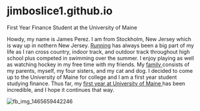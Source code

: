 # jimboslice1.github.io
<HTML>
<HEAD>
<TITLE>JAMES PEREZ</TITLE>
<div> First Year Finance Student at the University of Maine </div>

<P> Howdy, my name is James Perez. I am from Stockholm, New Jersey which is way up in nothern New Jersey.  <A HREF="Running.html"> Running</A> has always been a big part of my life as I ran cross country, indoor track, and outdoor track throughout high school plus competed in swimming over the summer.  I enjoy playing as well as watching hockey in my free time with my friends.  My <A HREF="Family.html"> family </A> consists of my parents, myself, my four sisters, and my cat and dog. I decided to come up to the University of Maine for college and I am a first year student studying finance.  Thus far, my <A HREF="First year at University of Maine"> first year at University of Maine </A> has been incredible, and I hope it continues that way. </P>

![fb_img_1465659442246](https://cloud.githubusercontent.com/assets/23345485/20691241/8e78383a-b59d-11e6-97bc-caaa3a39dc47.jpg)
